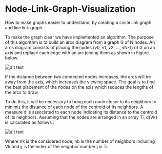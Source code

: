 # Node-Link-Graph-Visualization
How to make graphs easier to understand, by creating a circle link graph and line link graph.

To make the graph clear we have implemented an algorithm, The purpose of this algorithm is to build an arcs diagram from a graph G of N nodes. An arcs diagram consists of placing the nodes (v0, v1, v2, ..., vN-1) of G on an axis and replace each edge with an arc joining them as shown in Figure below.

![alt text]()

If the distance between two connected nodes increases, the arcs will be away from the axis, which increases the viewing space. The goal is to find the best placement of the nodes on the axis which reduces the lengths of the arcs to draw.

To do this, it will be necessary to bring each node closer to its neighbors to minimiz the distance of each node of the centroid of its neighbors. A measure d is associated to each node indicating its distance to the centroid of its neighbors. Assuming that the nodes are arranged in an array Ti, d(Vk) is calculated as follows :

![alt text]()

Where Vk is the considered node, nb is the number of neighbors including Vk and ij is the index of the neighbor number j in Ti.
